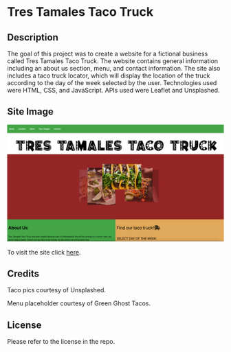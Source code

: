 # Tres Tamales Taco Truck

## Description 
The goal of this project was to create a website for a fictional business called Tres Tamales Taco Truck. The website contains general information including an about us section, menu, and contact information. The site also includes a taco truck locator, which will display the location of the truck according to the day of the week selected by the user. Technologies used were HTML, CSS, and JavaScript. APIs used were Leaflet and Unsplashed.

## Site Image
![Tres Tamales Taco Truck](./assets/images/webpage.png)

To visit the site click [here](https://thaivytran.github.io/project-1/). 

## Credits
Taco pics courtesy of Unsplashed. 

Menu placeholder courtesy of Green Ghost Tacos.

## License
Please refer to the license in the repo. 

